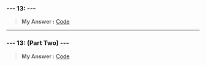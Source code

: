 
### **--- 13: ---**
> **My Answer :**
[Code]()
 
------
 
### **--- 13: (Part Two) ---**
> **My Answer :**
[Code]()

